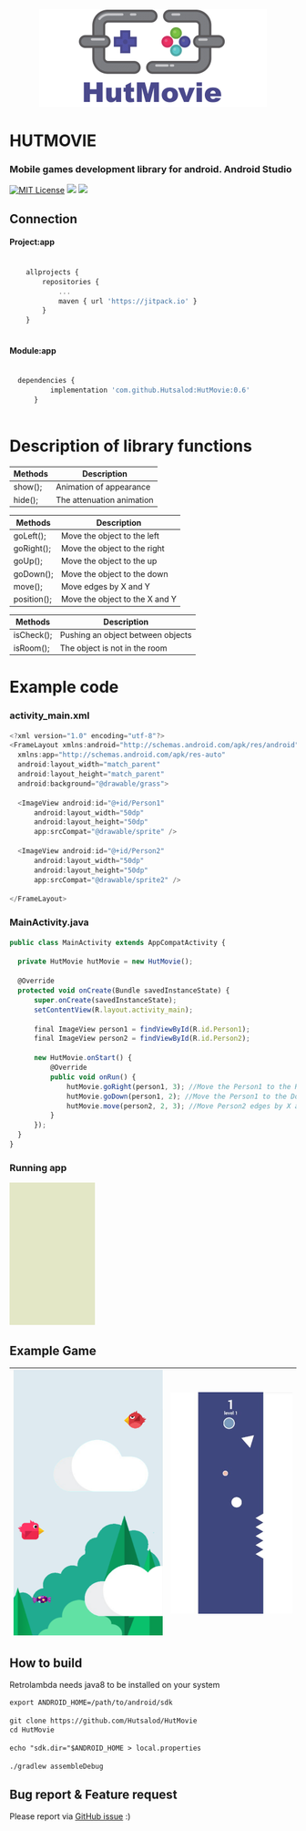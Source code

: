 <p align="center">
  <img width="400" height="172" src="https://github.com/Hutsalod/HutMovie/blob/master/fon.png">
</p>

# HUTMOVIE 

### Mobile games development library for android. Android Studio

[![MIT License](https://img.shields.io/badge/license-MIT-blue.svg?style=flat)](https://github.com/RocketChat/Rocket.Chat/raw/master/LICENSE) ![](https://img.shields.io/badge/version-0.5-blue) ![](https://img.shields.io/badge/lib-developer-grean) 


## Connection
#### Project:app

```javascript
	
	allprojects {
		repositories {
			...
			maven { url 'https://jitpack.io' }
		}
	}
  
```  
	
#### Module:app

  ```javascript
  	
  	dependencies {
	        implementation 'com.github.Hutsalod:HutMovie:0.6'
		}
		
```  

	
# Description of library functions

Methods  | Description
------------- | -------------
show();  | Animation of appearance
hide();  | The attenuation animation

Methods   |  Description
------------- | -------------
goLeft();  | Move the object to the left
goRight();  | Move the object to the right
goUp();  | Move the object to the up
goDown();  | Move the object to the down
move();  | Move edges by X and Y
position();  | Move the object to the X and Y

Methods   |  Description
------------- | -------------
isCheck();  | Pushing an object between objects
isRoom();  | The object is not in the room

	

# Example code
### activity_main.xml
  ```javascript
<?xml version="1.0" encoding="utf-8"?>
<FrameLayout xmlns:android="http://schemas.android.com/apk/res/android"
    xmlns:app="http://schemas.android.com/apk/res-auto"
    android:layout_width="match_parent"
    android:layout_height="match_parent"
    android:background="@drawable/grass">
    
    <ImageView android:id="@+id/Person1"
        android:layout_width="50dp"
        android:layout_height="50dp"
        app:srcCompat="@drawable/sprite" />
	
    <ImageView android:id="@+id/Person2"
        android:layout_width="50dp"
        android:layout_height="50dp"
        app:srcCompat="@drawable/sprite2" />
	
</FrameLayout>
``` 

### MainActivity.java
  ```javascript
public class MainActivity extends AppCompatActivity {

    private HutMovie hutMovie = new HutMovie();

    @Override
    protected void onCreate(Bundle savedInstanceState) {
        super.onCreate(savedInstanceState);
        setContentView(R.layout.activity_main); 

        final ImageView person1 = findViewById(R.id.Person1);
        final ImageView person2 = findViewById(R.id.Person2);

        new HutMovie.onStart() {
            @Override 
            public void onRun() {
                hutMovie.goRight(person1, 3); //Move the Person1 to the Right
                hutMovie.goDown(person1, 2); //Move the Person1 to the Down
                hutMovie.move(person2, 2, 3); //Move Person2 edges by X and Y
            }
        });
    }
}
```  

### Running app
  <img width="150" height="250" src="https://github.com/Hutsalod/HutMovie/blob/master/ezgif.com-video-to-gif-2.gif">
  
  	
## Example Game
![](https://github.com/Hutsalod/HutMovie/blob/master/skrin2png.png)  | ![](https://github.com/Hutsalod/HutMovie/blob/master/screen-1.jpg)
------------- | -------------
 

## How to build

Retrolambda needs java8 to be installed on your system
```
export ANDROID_HOME=/path/to/android/sdk

git clone https://github.com/Hutsalod/HutMovie
cd HutMovie

echo "sdk.dir="$ANDROID_HOME > local.properties

./gradlew assembleDebug
```


## Bug report & Feature request

Please report via [GitHub issue](https://github.com/Hutsalod/HutMovie/issues) :)

